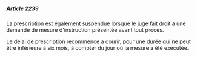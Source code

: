 ##### Article 2239

La prescription est également suspendue lorsque le juge fait droit à une demande de mesure d'instruction présentée avant tout procès.

Le délai de prescription recommence à courir, pour une durée qui ne peut être inférieure à six mois, à compter du jour où la mesure a été exécutée.

